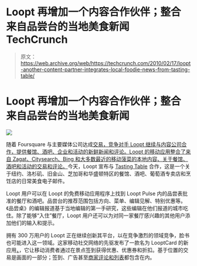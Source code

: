 # Loopt 再增加一个内容合作伙伴；整合来自品尝台的当地美食新闻 TechCrunch

> 原文：<https://web.archive.org/web/https://techcrunch.com/2010/02/17/loopt-another-content-partner-integrates-local-foodie-news-from-tasting-table/>

# Loopt 再增加一个内容合作伙伴；整合来自品尝台的当地美食新闻

![](img/5191dbd8e801dbda57ab91ebbc6abff4.png)

随着 Foursquare 与主要媒体公司达成[交易，竞争对手 Loopt 继续与内容公司合作，提供餐馆、酒吧、企业和活动的新鲜新闻和评论。Loopt 的移动应用整合了来自 Zagat、Citysearch、Bing 和大多数最近的移动菠菜的本地内容、关于餐馆、酒吧和活动的交易和评论。](https://web.archive.org/web/20221005222415/https://beta.techcrunch.com/2010/02/12/foursquare-gets-lucky-magazine/)今天，Loopt 宣布与 [Tasting Table](https://web.archive.org/web/20221005222415/http://tastingtable.com/) 合作，这是一个关于纽约、洛杉矶、旧金山、芝加哥和华盛顿特区的餐馆、酒吧、葡萄酒专卖店和烹饪店的日常美食电子邮件。

Loopt 用户可以在 Loopt 的免费移动应用程序上找到 Loopt Pulse 内的品尝表批准的餐厅和酒吧。品尝台的推荐范围包括方向、菜单、编辑见解、特别优惠等。《品尝桌》的编辑报道基于当地编辑的第一手研究，这些编辑在他们报道的城市吃住。除了能够“入住”餐厅，Loopt 用户还可以为对同一家餐厅感兴趣的其他用户添加他们的输入和提示。

拥有 300 万用户的 Loopt 正在继续创新其平台，以在竞争激烈的领域竞争，脸书也可能进入这一领域。这家移动社交网络的先驱发布了一款名为 LooptCard 的新应用[，](https://web.archive.org/web/20221005222415/https://beta.techcrunch.com/2010/01/26/looptcard/)，它让移动消费者通过在景点签到获得优惠、优惠券和折扣。基于位置的交易是画面的一部分；签到、广告甚至[商家评论和列表](https://web.archive.org/web/20221005222415/https://beta.techcrunch.com/2009/12/17/loopt-ventures-into-yelps-territory-with-new-local-reviews-site/)都包含在内。